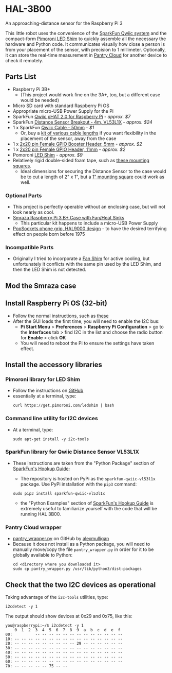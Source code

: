 # HAL-3B00
An approaching-distance sensor for the Raspberry Pi 3

This little robot uses the convenience of the [SparkFun Qwiic system](https://www.sparkfun.com/products/15945) and the compact-form [Pimoroni LED Shim](https://shop.pimoroni.com/products/led-shim) to quickly assemble all the necessary the hardware and Python code. It communicates visually how close a person is from your placement of the sensor, with precision to 1 millimeter. Optionally, it can store the real-time measurement in [Pantry Cloud](https://getpantry.cloud/) for another device to check it remotely.

## Parts List

- Raspberry Pi 3B+
    - (This project would work fine on the 3A+, too, but a different case would be needed)
- Micro SD card with standard Raspberry Pi OS
- Appropriate micro-USB Power Supply for the Pi
- SparkFun [Qwiic pHAT 2.0 for Raspberry Pi](https://www.sparkfun.com/products/15945) - *approx. $7*
- SparkFun [Distance Sensor Breakout - 4m, VL53L1X](https://www.sparkfun.com/products/14722) - *approx. $24*
- 1 x SparkFun [Qwiic Cable - 50mm](https://www.sparkfun.com/products/14426) - *$1*
    - Or, buy a [kit of various cable lengths](https://www.sparkfun.com/products/15081) if you want flexibility in the placement of the sensor, away from the case 
- 1 x [2x20 pin Female GPIO Booster Header, 5mm](https://shop.pimoroni.com/products/booster-header?variant=47414520906) - *approx. $2*
- 1 x [2x20 pin Female GPIO Header, 11mm](https://shop.pimoroni.com/products/2x20-pin-gpio-header-for-raspberry-pi-2-b-a?variant=1132812269) - *approx. $2*
- Pomoroni [LED Shim](https://shop.pimoroni.com/products/led-shim?variant=3136952467466) - *approx. $9*
- Relatively rigid double-sided foam tape, such as [these mounting squares](https://smile.amazon.com/Scotch-Mounting-Squares-6-Squares-111-LRG/dp/B00347A8EY/).
    - Ideal dimensions for securing the Distance Sensor to the case would be to cut a length of 2" x 1", but a [1" mounting square](https://smile.amazon.com/Sc%C3%B3tch-Scotch-Inch-Square-White/dp/B004E2RKL2) could work as well.

### Optional Parts
- This project is perfectly operable without an enclosing case, but will not look nearly as cool.
- [Smraza Raspberry Pi 3 B+ Case with Fan/Heat Sinks](https://smile.amazon.com/Smraza-Raspberry-Heatsinks-Supply-Compatible/dp/B07GKXZH7X)
    - This particular kit happens to include a micro-USB Power Supply
- [PopSockets phone grip, HAL9000 design](https://smile.amazon.com/gp/product/B07V98PLHR/) - to have the desired terrifying effect on people born before 1975
    
### Incompatible Parts

- Originally I tried to incorporate a [Fan Shim](https://shop.pimoroni.com/products/fan-shim?variant=29210095812691) for active cooling, but unfortunately it conflicts with the same pin used by the LED Shim, and then the LED Shim is not detected.

## Mod the Smraza case

## Install Raspberry Pi OS (32-bit)

- Follow the normal instructions, such as [these](https://www.raspberrypi.com/documentation/computers/getting-started.html)
- After the GUI loads the first time, you will need to enable the I2C bus:
    - **Pi Start Menu** > **Preferences** > **Raspberry Pi Configuration** > go to the **Interfaces** tab > find I2C in the list and choose the radio button for **Enable** > click **OK**
    - You will need to reboot the Pi to ensure the settings have taken effect.


## Install the accessory libraries

### Pimoroni library for LED Shim
- Follow the instructions on [GitHub](https://github.com/pimoroni/led-shim)
- essentially at a terminal, type:
    ```
    curl https://get.pimoroni.com/ledshim | bash
    ```

### Command line utility for I2C devices
- At a terminal, type:
    ```
    sudo apt-get install -y i2c-tools
    ```    

### SparkFun library for Qwiic Distance Sensor VL53L1X
- These instructions are taken from the "Python Package" section of [SparkFun's Hookup Guide](https://learn.sparkfun.com/tutorials/qwiic-distance-sensor-vl53l1x-hookup-guide/python-package-overview):
    - The repository is hosted on PyPi as the ```sparkfun-qwiic-vl53l1x``` package. Use PyPi installation with the ```pip3``` command:
    
    ```
    sudo pip3 install sparkfun-qwiic-vl53l1x
    ```    
    - the "Python Examples" section of [SparkFun's Hookup Guide](https://learn.sparkfun.com/tutorials/qwiic-distance-sensor-vl53l1x-hookup-guide/python-examples) is extremely useful to familiarize yourself with the code that will be running HAL 3B00.

### Pantry Cloud wrapper
- [pantry_wrapper.py](https://github.com/alexmulligan/pantry_wrapper) on GitHub by [alexmulligan](https://github.com/alexmulligan)
- Because it does not install as a Python package, you will need to manually move/copy the file ```pantry_wrapper.py``` in order for it to be globally available to Python:
    ```
    cd <directory where you downloaded it>
    sudo cp pantry_wrapper.py /usr/lib/python3/dist-packages
    ```   
    
## Check that the two I2C devices as operational
Taking advantage of the ```i2c-tools``` utilities, type:

```
i2cdetect -y 1
```
    
The output should show devices at 0x29 and 0x75, like this:

```   
you@raspberrypi:~/$ i2cdetect -y 1
    0  1  2  3  4  5  6  7  8  9  a  b  c  d  e  f
00:          -- -- -- -- -- -- -- -- -- -- -- -- --
10: -- -- -- -- -- -- -- -- -- -- -- -- -- -- -- --
20: -- -- -- -- -- -- -- -- -- 29 -- -- -- -- -- --
30: -- -- -- -- -- -- -- -- -- -- -- -- -- -- -- --
40: -- -- -- -- -- -- -- -- -- -- -- -- -- -- -- --
50: -- -- -- -- -- -- -- -- -- -- -- -- -- -- -- --
60: -- -- -- -- -- -- -- -- -- -- -- -- -- -- -- --
70: -- -- -- -- -- 75 -- --
```   
